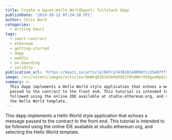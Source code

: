 ```yaml
---
title: Create a &quot;Hello World&quot; fullstack dapp
publishDate: '2019-10-12 07:24:18 UTC'
author: Chris Ward
categories:
  - writing kauri
tags:
  - smart-contract
  - ethereum
  - getting-started
  - dapp
  - web3js
  - on-boarding
  - solidity
publication_url: 'https://kauri.io/article/68fca74301814d09bfcc35e07ff30fbc'
image: /src/assets/images/articles/QmWkqKZ61bGkReDVGZY8hdWhr9S9gaaNpQcADQkGQ9YE2q.png
summary: >-
  This dapp implements a Hello World style application that echoes a message
  passed to the contract to the front end. This tutorial is intended to be
  followed using the online IDE available at studio.ethereum.org, and selecting
  the Hello World template.
---
```


This dapp implements a Hello World style application that echoes a message passed to the contract to the front end. This tutorial is intended to be followed using the online IDE available at studio.ethereum.org, and selecting the Hello World template.
